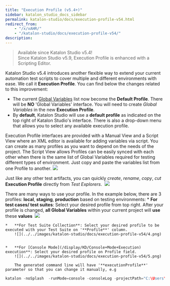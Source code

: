 ```yaml
---
title: "Execution Profile (v5.4+)"
sidebar: katalon_studio_docs_sidebar
permalink: katalon-studio/docs/execution-profile-v54.html
redirect_from:
    - "/x/xAHR/"
    - "/katalon-studio/docs/execution-profile-v54/"
description:
---
```

> Available since Katalon Studio v5.4! </br> 
Since Katalon Studio v5.9, Execution Profile is enhanced with a Scripting Editor.

Katalon Studio v5.4 introduces another flexible way to extend your current automation test scripts to cover multiple and different environments with ease. We call it **Execution Profile**. You can find below the changes related to this improvement:

*   The current [Global Variables](/display/KD/Variable+Types#VariableTypes-Globalvariables) list now become the **Default Profile**. There will be **NO** 'Global Variables' interface. You will need to create _Global Variables_ in the new **Execution Profile**. 
*   By **default**, Katalon Studio will use a **default profile** as indicated on the top right of Katalon Studio's interface. There is also a drop-down menu that allows you to select any available execution profile.
    

Execution Profile interfaces are provided with a Manual View and a Script View where an XML editor is available for adding variables via script. You can create as many profiles as you want to depend on the needs of the project. The Script View allows Profiles can be easily synced with each other when there is the same list of Global Variables required for testing different types of environment. Just copy and paste the variables list from one Profile to another.
    ![](../../images/katalon-studio/docs/execution-profile-v54/profile-script-view.png)

Just like any other test artifacts, you can quickly _create_, _rename_, _copy_, _cut_ **Execution Profile** directly from _Test Explorers_. 
    ![](../../images/katalon-studio/docs/execution-profile-v54/Untitled3.png)


There are many ways to use your profile. In the example below, there are 3 profiles: **local**, **staging**, **production** based on testing environments:
    *   **For test cases/ test suites**: Select your desired profile from top right. After your profile is changed, **all Global Variables** within your current project will **use** these **values** 
        ![](../../images/katalon-studio/docs/execution-profile-v54/Untitled2.png)


    *   **For Test Suite Collection**: Select your desired profile to be executed with your Test Suite on '**Profile**' column.
        ![](../../images/katalon-studio/docs/execution-profile-v54/4.png)


    *   **For [Console Mode](/display/KD/Console+Mode+Execution) execution**: Select your desired profile on Profile field.
        ![](../../images/katalon-studio/docs/execution-profile-v54/5.png)

        The generated command line will have '**executionProfile**' parameter so that you can change it manually, e.g

```groovy
katalon -noSplash  -runMode=console -consoleLog -projectPath="C:\Users\Admin\Katalon Studio\yourProject.prj" -retry=0 -testSuitePath="Test Suites/TS_RegressionTest" -executionProfile="local" -browserType="Chrome (headless)"

```